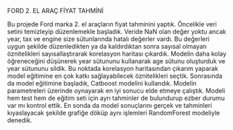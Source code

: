 FORD 2. EL ARAÇ FİYAT TAHMİNİ

Bu projede Ford marka 2. el araçların fiyat tahminini yaptık. Öncelikle veri setini temizleyip düzenlemekle başladık. Veride NaN olan değer yoktu ancak year, tax ve engine size sütunlarında hatalı değerler vardı. Bu değerleri uygun şekilde düzenledikten ya da kaldırdıktan sonra sayısal olmayan öznitelikleri sayısallaştırarak korelasyon haritası çıkardık. Modelin daha kolay öğreneceğini düşünerek year sütununu kullanarak age sütunu oluşturduk ve year sütununu sildik. Bu noktada korelasyon haritasından çıkarım yaparak model eğitimine en çok katkı sağlayabilecek öznitelikleri seçtik. Sonrasında da model eğitimine başladık, Catboost modelini kullandık. Modelin parametreleri üzerinde oynayarak en iyi sonucu elde etmeye çalıştık. Modeli hem test hem de eğitim seti için ayrı tahminler de bulundurup ezber durumu var mı kontrol ettik. En sonda da model sonuçlarını gerçek ve tahminleri kıyaslayacak şekilde grafiğe döküp aynı işlemleri RandomForest modeliyle denedik.
